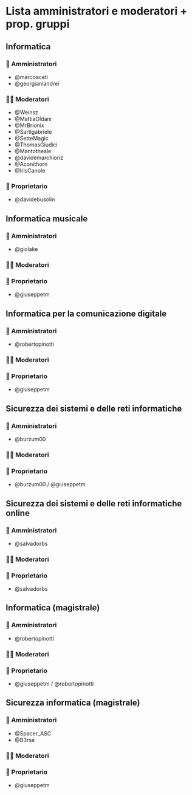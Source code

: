 # Lista amministratori e moderatori + prop. gruppi

## Informatica

### 👴 Amministratori
- @marcoaceti
- @georgianiandrei

### 💂‍♂️ Moderatori
- @Weinsz
- @MattiaOldani
- @MrBrionix
- @Sartigabriele
- @SetteMagic
- @ThomasGiudici
- @Mantotheale
- @davidemarchioriz
- @Aconithorn
- @IrisCanole

### 🐴 Proprietario
- @davidebusolin

## Informatica musicale

### 👴 Amministratori
- @giolake

### 💂‍♂️ Moderatori

### 🐴 Proprietario
- @giuseppetm

## Informatica per la comunicazione digitale

### 👴 Amministratori
- @robertopinotti

### 💂‍♂️ Moderatori

### 🐴 Proprietario
- @giuseppetm

## Sicurezza dei sistemi e delle reti informatiche

### 👴 Amministratori
- @burzum00

### 💂‍♂️ Moderatori

### 🐴 Proprietario
- @burzum00 / @giuseppetm

## Sicurezza dei sistemi e delle reti informatiche online

### 👴 Amministratori
- @salvadorbs

### 💂‍♂️ Moderatori

### 🐴 Proprietario
- @salvadorbs

## Informatica (magistrale)

### 👴 Amministratori
- @robertopinotti

### 💂‍♂️ Moderatori

### 🐴 Proprietario
- @giuseppetm / @robertopinotti

## Sicurezza informatica (magistrale)

### 👴 Amministratori
- @Spacer_ASC
- @B3rsa

### 💂‍♂️ Moderatori

### 🐴 Proprietario
- @giuseppetm